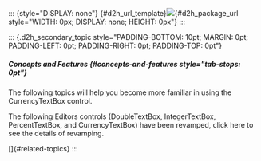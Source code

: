 ::: {style="DISPLAY: none"}
[](ms-xhelp:///?Id=d2h_url_template){#d2h_url_template}![](!package_url!){#d2h_package_url style="WIDTH: 0px; DISPLAY: none; HEIGHT: 0px"}
:::

::: {.d2h_secondary_topic style="PADDING-BOTTOM: 10pt; MARGIN: 0pt; PADDING-LEFT: 0pt; PADDING-RIGHT: 0pt; PADDING-TOP: 0pt"}
##### Concepts and Features {#concepts-and-features style="tab-stops: 0pt"}

The following topics will help you become more familiar in using the CurrencyTextBox control.

The following Editors controls (DoubleTextBox, IntegerTextBox, PercentTextBox, and CurrencyTextBox) have been revamped, click here to see the details of revamping.

[]{#related-topics}
:::
